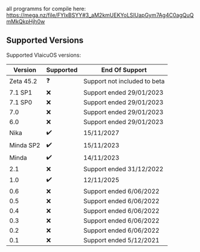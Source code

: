 all programms for compile here: https://mega.nz/file/FYIxBSYY#3_aM2kmUEKYoLSIUapGym7Ag4C0agQuQmMkQkpHjh0w

## Supported Versions

Supported VlaicuOS versions:

| Version          | Supported          | End Of Support                        |
| ---------------- | ------------------ | ------------------------------------  |
| Zeta  45.2       | ❓                 | Support not included to beta          |
| 7.1 SP1          | ❌                 | Support ended 29/01/2023             |
| 7.1 SP0          | ❌                 | Support ended 29/01/2023             |
| 7.0              | ❌                 | Support ended 29/01/2023             |
| 6.0              | ❌                 | Support ended 29/01/2023             |
| Nika             | ✔️                 | 15/11/2027                           |
| Minda SP2        | ✔️                 | 15/11/2023                           |
| Minda            | ✔️                 | 14/11/2023                           |
| 2.1              | ❌                 | Support ended 31/12/2022             |
| 1.0              | ✔️                 | 12/11/2025                           |
| 0.6              | ❌                 | Support ended 6/06/2022              |
| 0.5              | ❌                 | Support ended 6/06/2022              |
| 0.4              | ❌                 | Support ended 6/06/2022              |
| 0.3              | ❌                 | Support ended 6/06/2022              |
| 0.2              | ❌                 | Support ended 6/06/2022              |
| 0.1              | ❌                 | Support ended 5/12/2021              |
